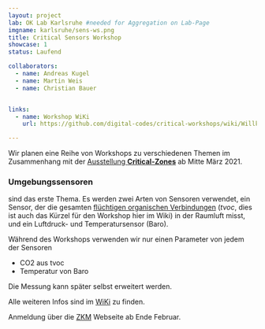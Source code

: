 ```yaml
---
layout: project
lab: OK Lab Karlsruhe #needed for Aggregation on Lab-Page
imgname: karlsruhe/sens-ws.png
title: Critical Sensors Workshop
showcase: 1
status: Laufend

collaborators:
  - name: Andreas Kugel
  - name: Martin Weis
  - name: Christian Bauer


links:
  - name: Workshop WiKi
    url: https://github.com/digital-codes/critical-workshops/wiki/Willkommen

---
```


Wir planen eine Reihe von Workshops zu verschiedenen Themen im Zusammenhang mit der [Ausstellung **Critical-Zones**](https://critical-zones.zkm.de/) ab Mitte März 2021.

### Umgebungssensoren
sind das erste Thema. Es werden zwei Arten von Sensoren verwendet, ein Sensor, der die gesamten [flüchtigen organischen Verbindungen](https://de.wikipedia.org/wiki/Fl%C3%BCchtige_organische_Verbindungen) (*tvoc*, dies ist auch das Kürzel für den Workshop hier im Wiki) in der Raumluft misst, und ein Luftdruck- und Temperatursensor (Baro).

Während des Workshops verwenden wir nur einen Parameter von jedem der Sensoren
 * CO2 aus tvoc
 * Temperatur von Baro

Die Messung kann später selbst erweitert werden.

Alle weiteren  Infos sind im [WiKi](https://github.com/digital-codes/critical-workshops/wiki/Willkommen) zu finden.

Anmeldung über die [ZKM](https://zkm.de) Webseite ab Ende Februar.
